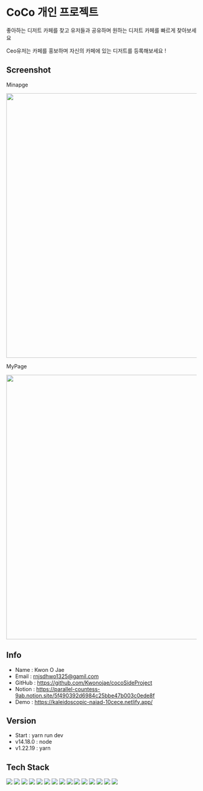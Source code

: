 # CoCo 개인 프로젝트

좋아하는 디저트 카페를 찾고 유저들과 공유하며 원하는 디저트 카페를 빠르게 찾아보세요

Ceo유저는 카페를 홍보하며 자신의 카페에 있는 디저트를 등록해보세요 !

## Screenshot

Minapge

<img src="https://github.com/Kwonojae/cocoSideProject/assets/52174468/286d1835-5b0c-4df4-9040-562a435c685e" width="700"/>

MyPage

<img src="https://github.com/Kwonojae/cocoSideProject/assets/52174468/912f1225-c995-4144-912e-5a6e497ed78e" width="700"/>

## Info

- Name : Kwon O Jae
- Email : rnjsdhwo1325@gamil.com
- GitHub : https://github.com/Kwonojae/cocoSideProject
- Notion : https://parallel-countess-9ab.notion.site/5f490392d6984c25bbe47b003c0ede8f
- Demo : https://kaleidoscopic-naiad-10cece.netlify.app/

## Version

- Start : yarn run dev
- v14.18.0 : node
- v1.22.19 : yarn

## Tech Stack

   <img src="https://img.shields.io/badge/VsCode-007ACC?style=flat&logo=Visual Studio code&logoColor=white"/>
   <img src="https://img.shields.io/badge/Vite-646CFF?style=flat&logo=Vite&logoColor=white"/>
   <img src="https://img.shields.io/badge/HTML-E34F26?style=flat&logo=html5&logoColor=white"/>
   <img src="https://img.shields.io/badge/CSS-1572B6?style=flat&logo=CSS3&logoColor=white"/>
   <img src="https://img.shields.io/badge/JavaScript-F7DF1E?style=flat&logo=javascript&logoColor=white"/>
   <img src="https://img.shields.io/badge/React-3178C6?style=flat&logo=React&logoColor=white"/>
   <img src="https://img.shields.io/badge/ReactContext-000000?style=flat&logo=React&logoColor=white"/>
   <img src="https://img.shields.io/badge/ReactQuery-FF4154?style=flat&logo=ReactQuery&logoColor=white"/>

   <img src="https://img.shields.io/badge/Tailwind Css-06B6D4?style=flat&logo=TailwindCss&logoColor=white"/>
   <img src="https://img.shields.io/badge/FireBase-F07A5B?style=flat&logo=FireBase&logoColor=white"/>
   <img src="https://img.shields.io/badge/Netlify-00C7B7?style=flat&logo=Netlify&logoColor=white"/>
   <img src="https://img.shields.io/badge/Cloudinary-2C39BD?style=flat&logo=Cloudflare&logoColor=white"/>
   <img src="https://img.shields.io/badge/GitHub-181717?style=flat&logo=GitHub&logoColor=white"/>
   <img src="https://img.shields.io/badge/Git-F05032?style=flat&logo=Git&logoColor=white"/>
   <img src="https://img.shields.io/badge/macOS-000000?style=flat&logo=Apple&logoColor=white"/>
